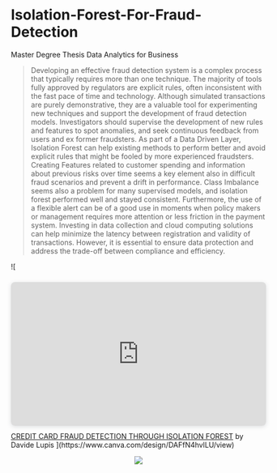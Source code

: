 # Isolation-Forest-For-Fraud-Detection
Master Degree Thesis Data Analytics for Business


> Developing an effective fraud detection system is a complex process that
> typically requires more than one technique. The majority of tools fully approved
> by regulators are explicit rules, often inconsistent with the fast pace of time and
> technology. Although simulated transactions are purely demonstrative, they are
> a valuable tool for experimenting new techniques and support the development
> of fraud detection models. Investigators should supervise the development
> of new rules and features to spot anomalies, and seek continuous feedback
> from users and ex former fraudsters. As part of a Data Driven Layer, Isolation
> Forest can help existing methods to perform better and avoid explicit rules that
> might be fooled by more experienced fraudsters. Creating Features related to
> customer spending and information about previous risks over time seems a key
> element also in difficult fraud scenarios and prevent a drift in performance. Class
> Imbalance seems also a problem for many supervised models, and isolation
> forest performed well and stayed consistent. Furthermore, the use of a flexible
> alert can be of a good use in moments when policy makers or management
> requires more attention or less friction in the payment system. Investing in data
> collection and cloud computing solutions can help minimize the latency between
> registration and validity of transactions. However, it is essential to ensure data
> protection and address the trade-off between compliance and efficiency.

![<div style="position: relative; width: 100%; height: 0; padding-top: 56.2500%;
 padding-bottom: 0; box-shadow: 0 2px 8px 0 rgba(63,69,81,0.16); margin-top: 1.6em; margin-bottom: 0.9em; overflow: hidden;
 border-radius: 8px; will-change: transform;">
  <iframe loading="lazy" style="position: absolute; width: 100%; height: 100%; top: 0; left: 0; border: none; padding: 0;margin: 0;"
    src="https:&#x2F;&#x2F;www.canva.com&#x2F;design&#x2F;DAFfN4hvlLU&#x2F;view?embed" allowfullscreen="allowfullscreen" allow="fullscreen">
  </iframe>
</div>
<a href="https:&#x2F;&#x2F;www.canva.com&#x2F;design&#x2F;DAFfN4hvlLU&#x2F;view?utm_content=DAFfN4hvlLU&amp;utm_campaign=designshare&amp;utm_medium=embeds&amp;utm_source=link" target="_blank" rel="noopener">CREDIT CARD FRAUD DETECTION THROUGH ISOLATION FOREST</a> by Davide Lupis
](https://www.canva.com/design/DAFfN4hvlLU/view)

<p align="center">
  <img src="https://user-images.githubusercontent.com/48164716/230608542-a0d61bcc-d3d5-4c35-82c4-4a30bbadfe60.png" />
</p>
